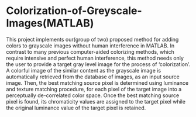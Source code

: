 # Colorization-of-Greyscale-Images(MATLAB)
This project implements our(group of two) proposed method for adding colors to grayscale images without human interference in MATLAB. 
In contrast to many previous computer-aided colorizing methods, which require intensive and perfect human interference, 
this method needs only the user to provide a target gray level image for the process of ‘colorization’.
A colorful image of the similar content as the grayscale image is automatically retrieved from the database of images,
as an input source image. Then, the best matching source pixel is determined using luminance and texture matching procedure,
for each pixel of the target image into a perceptually de-correlated color space. Once the best matching source pixel is found,
its chromaticity values are assigned to the target pixel while the original luminance value of the target pixel is retained.
